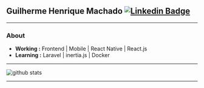 ## Guilherme Henrique Machado [![Linkedin Badge](https://img.shields.io/badge/-Guilherme_Henrique-blue?style=flat-square&logo=Linkedin&logoColor=white&link=https://www.linkedin.com/in/wwwjsw/)](https://www.linkedin.com/in/wwwjsw/) 

---------------------------------------------------------------------------------------------------------------------------------------------------------------------------------
### About
-  **Working :** Frontend | Mobile | React Native | React.js
-  **Learning :** Laravel | inertia.js | Docker

---------------------------------------------------------------------------------------------------------------------------------------------------------------------------------

![github stats](https://github-readme-stats.vercel.app/api?username=wwwjsw&show_icons=true)

---------------------------------------------------------------------------------------------------------------------------------------------------------------------------------
